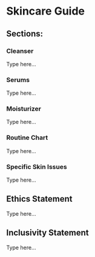 # Skincare Guide

## Sections:
### Cleanser 
Type here...
### Serums 
Type here...
### Moisturizer 
Type here...
### Routine Chart
Type here...
### Specific Skin Issues
Type here...

## Ethics Statement
Type here...

## Inclusivity Statement
Type here...
